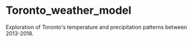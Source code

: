 # Toronto_weather_model
Exploration of Toronto's temperature and precipitation patterns between 2013-2018. 
